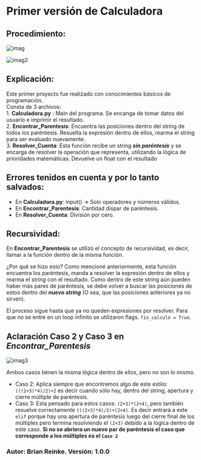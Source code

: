 # Primer versión de Calculadora
## Procedimiento:
![imag](https://user-images.githubusercontent.com/28718644/49244619-fbf98580-f3ee-11e8-9657-9a8d7c1c0225.jpg)

![imag2](https://user-images.githubusercontent.com/28718644/49250407-80530500-f3fd-11e8-8bcd-84686aee7b7e.png)


## Explicación:
Este primer proyecto fue realizado con conocimientos básicos de programación.<br />
Consta de 3 archivos:<br />
                      1. **Calculadora.py** : Main del programa. Se encanga de tomar datos del usuario e imprimir el resultado.<br />
                      2. **Encontrar_Parentesis**: Encuentra las posiciones dentro del string de todos los paréntesis. Resuelta la expresión 
                                          dentro de ellos, rearma el string para ser evaluado nuevamente.<br />
                      3. **Resolver_Cuenta**: Esta función recibe un string ***sin paréntesis*** y se encarga de resolver la operación que 
                                              representa, utilizando la lógica de prioridades matemáticas. Devuelve un float con el resultado<br />

## Errores tenidos en cuenta y por lo tanto salvados:

- En **Calculadora.py**: input() -> Solo operadores y números válidos.
- En **Encontrar_Parentesis**: Cantidad dispar de paréntesis.
- En **Resolver_Cuenta**: División por cero.

## Recursividad:

En **Encontrar_Parentesis** se utilizó el concepto de recursividad, es decir, llamar a la función dentro de la misma función. 

¿Por qué se hizo esto? Como mencioné anteriormente, esta función encuentra los paréntesis, manda a resolver la expresión dentro de ellos
y rearma el string con el resultado. Como dentro de este string aún pueden haber más pares de paréntesis, se debe volver a buscar
las posiciones de estos dentro del ***nuevo string*** (O sea, que las posiciones anteriores ya no sirven).

El proceso sigue hasta que ya no queden expresiones por resolver. Para que no se entre en un loop infinito se utilizaron flags. 
`fin_calculo = True`.

## Aclaración Caso 2 y Caso 3 en *Encontrar_Parentesis*

![imag3](https://user-images.githubusercontent.com/28718644/49251465-29026400-f400-11e8-807c-43d354344c19.png)
                
Ambos casos tienen la misma lógica dentro de ellos, pero no son lo mismo.<br />
- Caso 2: Aplica siempre que encontremos algo de este estilo: `(((2+3)*4)/2)+2` es decir cuando sólo hay, dentro del string, apertura y
cierre múltiple de paréntesis.<br />
- Caso 3: Esta pensado para estos casos: `(2+3)*(2+4)`, pero también resuelve correctamente `(((2+3)*4)/2)+(2+4)`. Es decir entrará a este `elif` porque hay una apertura de paréntesis luego del cierre final de los múltiples pero termina resolviendo el `(2+3)` debido
a la lógica dentro de este caso. **Si no se abriera un nuevo par de paréntesis el caso que corresponde a los múltiples es el `Caso 2`**

### Autor: Brian Reinke.  Versión: 1.0.0
